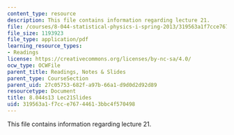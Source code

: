 ```yaml
---
content_type: resource
description: This file contains information regarding lecture 21.
file: /courses/8-044-statistical-physics-i-spring-2013/319563a1f7cce76744613bbc4f570498_MIT8_044S13_L21.pdf
file_size: 1193923
file_type: application/pdf
learning_resource_types:
- Readings
license: https://creativecommons.org/licenses/by-nc-sa/4.0/
ocw_type: OCWFile
parent_title: Readings, Notes & Slides
parent_type: CourseSection
parent_uid: 27c05753-682f-a97b-66a1-d9d0d2d92d89
resourcetype: Document
title: 8.044s13 Lec21Slides
uid: 319563a1-f7cc-e767-4461-3bbc4f570498
---
```

This file contains information regarding lecture 21.